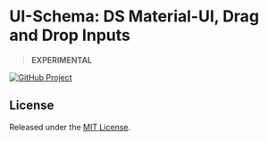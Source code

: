 # UI-Schema: DS Material-UI, Drag and Drop Inputs

> **EXPERIMENTAL**

[![GitHub Project](https://img.shields.io/badge/GitHub%20Project-black?labelColor=000&color=fff&style=for-the-badge&logo=github)](https://github.com/ui-schema/ui-schema)

## License

Released under the [MIT License](https://github.com/ui-schema/ui-schema/blob/main/LICENSE).
